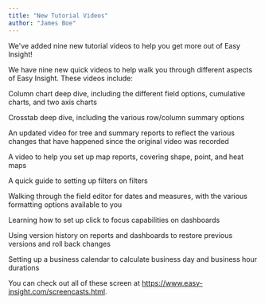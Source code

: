 ```yaml
---
title: "New Tutorial Videos"
author: "James Boe"
---
```


We've added nine new tutorial videos to help you get more out of Easy Insight!<!--more-->

We have nine new quick videos to help walk you through different aspects of Easy Insight. These videos include:

Column chart deep dive, including the different field options, cumulative charts, and two axis charts

Crosstab deep dive, including the various row/column summary options

An updated video for tree and summary reports to reflect the various changes that have happened since the original video was recorded

A video to help you set up map reports, covering shape, point, and heat maps

A quick guide to setting up filters on filters

Walking through the field editor for dates and measures, with the various formatting options available to you

Learning how to set up click to focus capabilities on dashboards

Using version history on reports and dashboards to restore previous versions and roll back changes

Setting up a business calendar to calculate business day and business hour durations

You can check out all of these screen at <a href="https://www.easy-insight.com/screencasts.html">https://www.easy-insight.com/screencasts.html</a>.
